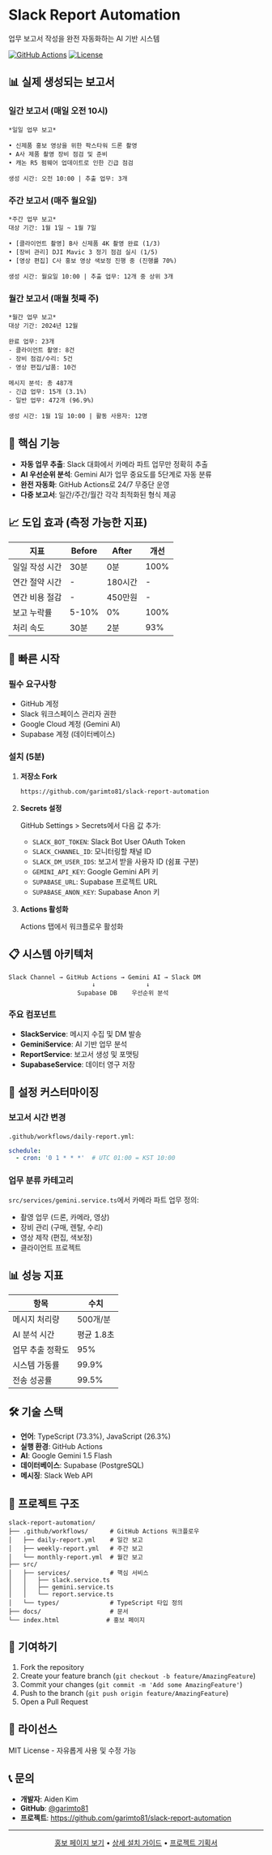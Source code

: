 # Slack Report Automation

업무 보고서 작성을 완전 자동화하는 AI 기반 시스템

[![GitHub Actions](https://img.shields.io/badge/GitHub%20Actions-Enabled-brightgreen)](https://github.com/garimto81/slack-report-automation/actions)
[![License](https://img.shields.io/badge/License-MIT-blue.svg)](LICENSE)

## 📊 실제 생성되는 보고서

### 일간 보고서 (매일 오전 10시)
```
*일일 업무 보고*

• 신제품 홍보 영상을 위한 팍스타워 드론 촬영
• A사 제품 촬영 장비 점검 및 준비
• 캐논 R5 펌웨어 업데이트로 인한 긴급 점검

생성 시간: 오전 10:00 | 추출 업무: 3개
```

### 주간 보고서 (매주 월요일)
```
*주간 업무 보고*
대상 기간: 1월 1일 ~ 1월 7일

• [클라이언트 촬영] B사 신제품 4K 촬영 완료 (1/3)
• [장비 관리] DJI Mavic 3 정기 점검 실시 (1/5)
• [영상 편집] C사 홍보 영상 색보정 진행 중 (진행률 70%)

생성 시간: 월요일 10:00 | 추출 업무: 12개 중 상위 3개
```

### 월간 보고서 (매월 첫째 주)
```
*월간 업무 보고*
대상 기간: 2024년 12월

완료 업무: 23개
- 클라이언트 촬영: 8건
- 장비 점검/수리: 5건
- 영상 편집/납품: 10건

메시지 분석: 총 487개
- 긴급 업무: 15개 (3.1%)
- 일반 업무: 472개 (96.9%)

생성 시간: 1월 1일 10:00 | 활동 사용자: 12명
```

## 🎯 핵심 기능

- **자동 업무 추출**: Slack 대화에서 카메라 파트 업무만 정확히 추출
- **AI 우선순위 분석**: Gemini AI가 업무 중요도를 5단계로 자동 분류
- **완전 자동화**: GitHub Actions로 24/7 무중단 운영
- **다중 보고서**: 일간/주간/월간 각각 최적화된 형식 제공

## 📈 도입 효과 (측정 가능한 지표)

| 지표 | Before | After | 개선 |
|------|--------|-------|------|
| 일일 작성 시간 | 30분 | 0분 | 100% |
| 연간 절약 시간 | - | 180시간 | - |
| 연간 비용 절감 | - | 450만원 | - |
| 보고 누락률 | 5-10% | 0% | 100% |
| 처리 속도 | 30분 | 2분 | 93% |

## 🚀 빠른 시작

### 필수 요구사항
- GitHub 계정
- Slack 워크스페이스 관리자 권한
- Google Cloud 계정 (Gemini AI)
- Supabase 계정 (데이터베이스)

### 설치 (5분)

1. **저장소 Fork**
   ```bash
   https://github.com/garimto81/slack-report-automation
   ```

2. **Secrets 설정**
   
   GitHub Settings > Secrets에서 다음 값 추가:
   - `SLACK_BOT_TOKEN`: Slack Bot User OAuth Token
   - `SLACK_CHANNEL_ID`: 모니터링할 채널 ID
   - `SLACK_DM_USER_IDS`: 보고서 받을 사용자 ID (쉼표 구분)
   - `GEMINI_API_KEY`: Google Gemini API 키
   - `SUPABASE_URL`: Supabase 프로젝트 URL
   - `SUPABASE_ANON_KEY`: Supabase Anon 키

3. **Actions 활성화**
   
   Actions 탭에서 워크플로우 활성화

## 📋 시스템 아키텍처

```
Slack Channel → GitHub Actions → Gemini AI → Slack DM
                       ↓              ↓
                   Supabase DB    우선순위 분석
```

### 주요 컴포넌트
- **SlackService**: 메시지 수집 및 DM 발송
- **GeminiService**: AI 기반 업무 분석
- **ReportService**: 보고서 생성 및 포맷팅
- **SupabaseService**: 데이터 영구 저장

## 🔧 설정 커스터마이징

### 보고서 시간 변경
`.github/workflows/daily-report.yml`:
```yaml
schedule:
  - cron: '0 1 * * *'  # UTC 01:00 = KST 10:00
```

### 업무 분류 카테고리
`src/services/gemini.service.ts`에서 카메라 파트 업무 정의:
- 촬영 업무 (드론, 카메라, 영상)
- 장비 관리 (구매, 렌탈, 수리)
- 영상 제작 (편집, 색보정)
- 클라이언트 프로젝트

## 📊 성능 지표

| 항목 | 수치 |
|------|------|
| 메시지 처리량 | 500개/분 |
| AI 분석 시간 | 평균 1.8초 |
| 업무 추출 정확도 | 95% |
| 시스템 가동률 | 99.9% |
| 전송 성공률 | 99.5% |

## 🛠️ 기술 스택

- **언어**: TypeScript (73.3%), JavaScript (26.3%)
- **실행 환경**: GitHub Actions
- **AI**: Google Gemini 1.5 Flash
- **데이터베이스**: Supabase (PostgreSQL)
- **메시징**: Slack Web API

## 📁 프로젝트 구조

```
slack-report-automation/
├── .github/workflows/      # GitHub Actions 워크플로우
│   ├── daily-report.yml    # 일간 보고
│   ├── weekly-report.yml   # 주간 보고
│   └── monthly-report.yml  # 월간 보고
├── src/
│   ├── services/           # 핵심 서비스
│   │   ├── slack.service.ts
│   │   ├── gemini.service.ts
│   │   └── report.service.ts
│   └── types/              # TypeScript 타입 정의
├── docs/                   # 문서
└── index.html             # 홍보 페이지
```

## 🤝 기여하기

1. Fork the repository
2. Create your feature branch (`git checkout -b feature/AmazingFeature`)
3. Commit your changes (`git commit -m 'Add some AmazingFeature'`)
4. Push to the branch (`git push origin feature/AmazingFeature`)
5. Open a Pull Request

## 📄 라이선스

MIT License - 자유롭게 사용 및 수정 가능

## 📞 문의

- **개발자**: Aiden Kim
- **GitHub**: [@garimto81](https://github.com/garimto81)
- **프로젝트**: https://github.com/garimto81/slack-report-automation

---

<p align="center">
  <a href="https://garimto81.github.io/slack-report-automation/">홍보 페이지 보기</a> •
  <a href="https://github.com/garimto81/slack-report-automation/blob/main/deploy-guide.md">상세 설치 가이드</a> •
  <a href="https://github.com/garimto81/slack-report-automation/blob/main/PROJECT_OVERVIEW.md">프로젝트 기획서</a>
</p>
